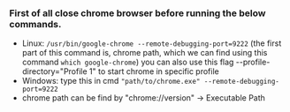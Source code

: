 ### First of all close chrome browser before running the below commands.

- Linux: `/usr/bin/google-chrome --remote-debugging-port=9222` (the first part of this command is, chrome path, which we can find using this command `which google-chrome`) you can also use this flag --profile-directory="Profile 1" to start chrome in specific profile
- Windows: type this in cmd `"path/to/chrome.exe" --remote-debugging-port=9222`
- chrome path can be find by "chrome://version" -> Executable Path
